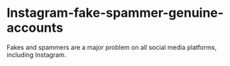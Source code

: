 # Instagram-fake-spammer-genuine-accounts
Fakes and spammers are a major problem on all social media platforms, including Instagram.
